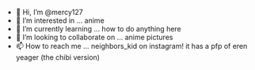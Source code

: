 - 👋 Hi, I’m @mercy127
- 👀 I’m interested in ... anime
- 🌱 I’m currently learning ... how to do anything here
- 💞️ I’m looking to collaborate on ... anime pictures
- 📫 How to reach me ... neighbors_kid on instagram! it has a pfp of eren yeager (the chibi version)

<!---
mercy127/mercy127 is a ✨ special ✨ repository because its `README.md` (this file) appears on your GitHub profile.
You can click the Preview link to take a look at your changes.
--->
